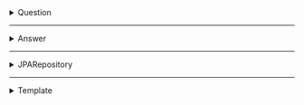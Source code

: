 <details>
<summary> Question  </summary>
<div markdown="1">
Question 클래스에 @Entity적용하여 JPA가 엔티티로 인식을 한다.
엔티티의 속성 고유번호-Id, 제목-subject, 내용-content, 작성일시-createDate 

* '@Id' Id속성을 기본 키로 설정하여 중복 값을 저장할 수 없게 만든다.
* '@GeneratedValue' 데이터를 저장할 때 해당 속성에 값을 따로 설정하지 않아도 1씩 증가하여 저장된다.
* '@Column' 칼럼의 세부 설정을 위해 사용.
    * 'length'는 칼럼의 길이를 설정
    * 'columnDefinition = "TEXT"'는 글자 수를 제한 할 수 없는 경우에 사용된다.


> ### *테이블의 칼럼명
위의 Question 엔티티에서 작성일시에 해당하는 createDate 속성의 실제 테이블의 컬럼명은 create_date가 된다.
즉 createDate처럼 대소문자 형태의 카멜케이스(Camel Case) 이름은 create_date 처럼 모두 소문자로 변경되고
언더바(_)로 단어가 구분되어 실제 테이블 컬럼명이 된다.

> ### *엔티티와 Setter
일반적으로 엔티티에는 세터 메소드를 구현하지 않는 방법을 권한다. 이는 엔티티는 데이터 베이스와 바로 연결되어 있어 데이터를 유연하게 변경할 수 있는 Setter메소드를 사용하는 것은 안전하지 않다고 생각을 한다.

엔티티를 생성할 경우 롬복의 @Builder를 통한 빌드팬턴을 사용하고, 데이터를 변경해야 할 경우에는 그에 해당하는 메소드를 언티티에 추가하여 데이터를 변경하면 된다.

다만, 복잡도와 원활한 학습을 위해서 @Setter를 사용한다.

</div>
</details>

<hr>

<details>
<summary> Answer  </summary>
<div markdown="2">
답변 엔티티 속성에서 마지막 question은 질문 엔티티를 참조하기 위해 추가.
( 특정 객체를 얻을려면 'answer.getQuestion().getSubject()'처럼 접근이 가능하다. )
하지만 속성만 추가하면 안되고 질문 엔티티와 연결된 속성이라고 표시를 하야 한다.

* '@ManyToOne'은 N:1 관계라고 할 수 있다. 해당 어노테이션을 설정하면 Answer엔티티의 question속성과 Question 엔티티가 서로 연결된다.
    * @ManyToOne은 부모 자식 관계를 갖는 구조에서 사용한다. 여기서 부모는 Question, 자식은 Answer라고 할 수 있다.

* '@OneToMany'는 @ManyToOne의 반대의 개념이다. 하나의 질문에 답변은 하나 이상이 가능하기 때문에 Question 엔티티에 답변 속성은 List로 구성 
</div>
</details>

<hr>

<details>
<summary> JPARepository  </summary>
<div markdown="3">

엔티티만으로는 데이터베이스에 데이터를 저장하거나 조회 할 수 없다.
데이터 처리를 위해서는 실제 데이터 베이스 연동하는 JPA 리포지터리가 필요하다.
>리포지터리란?  
리포지터리는 엔티티에 의해 생성된 데이터베이스 테이블에 접근하는 메서드들(예: findAll, save 등)을 사용하기 위한 인터페이스이다. 데이터 처리를 위해서는 테이블에 어떤 값을 넣거나 값을 조회하는 등의 CRUD(Create, Read, Update, Delete)가 필요하다. 이 때 이러한 CRUD를 어떻게 처리할지 정의하는 계층이 바로 리포지터리이다.

QuestionRepository는 JpaRepository 인터페이스를 상속했다.  
JpaRepository를 상속할 때는 제네릭스 타입으로 <Question, Integer> 처럼 리포지터리의 대상이 되는 엔티티의 타입(Question)과 해당 엔티티의 Primary Key 의 속성 타입(Integer)을 지정해야 한다.    
이것은 JpaRepository를 생성하기 위한 규칙이다.

<details>
<summary> TestCode  </summary>
<div markdown="1">

* '@Autowired' 객체를 주입하기 위해 사용하는 스프링의 어노테이션이다. 객체 주입 방법에는 @Autowired외 Setter 또는 생성자를 이용하는 방법이 있다.   @Autowired방식 보다는 생성자를 통한 객체 주입방식을 권장한다.   하지만 테스트 코드의 경우 생성자를 통한 객체의 주입 방식이 불가능하므로 테스트 코드 작성시 @Autowired방식을 사용

H2기반의 데이터 베이스는 파일 기반의 데이터 베이스이기 때문에 로컬서버에서 이미 구동중이면 오류가 발생된다. 

* .findAll:  데이터 조회 시 사용하는 메소드
* .findById : Id값으로 데이터를 조회한다. 해당 메소드의 리턴타입은 Optional이다. 
* findBySubject : Question레포지터리는 findBySubject와 같은 메소드를 기본적으로 제공하지 않는다. 그래서 레포지터리에 인터페이스를 변경해야 한다.
  * JpaRepository를 상속한 QuestionRepository객체를 생성될 때 스피링이 자동으로 QuestionRepository 객체를 생성한다. 이 때 프록시 패턴이 사용된다고 한다. 리포지터리 객체의 메서드가 실행될때 JPA가 해당 메서드명을 분석하여 쿼리를 만들고 실행한다.
* findBySubjectAndContent : 두개의 속성을 And 기준으로 조회할 때 레포지터리에 메소드를 선언한다.
  * > And - findBySubjectAndContent(String subject, String content)      
     Or - findBySubjectOrContent(String subject, String content)   
     Between - findByCreateDateBetween(LocalDateTime fromDate, LocalDateTime toDate)  등 등..
* findBySubjectLike : Like검색을 위해서 메소드의 입력 문자열로 " ~ %"와 같이 작성을 한다.
  *  ~ % -> " ~ "으로 시작하는 문자열
  *  % ~ -> " ~ "으로 끝나는 문자열
  *  % ~ % -> " ~ "를 내포하고 있는 문자열
* dataModify : 해당 데이터를 optional의 isPresent메소드를 사용하여 값이 있으면 세터를 이용하여 값을 수정한다.
* dataDelete modify : 코드와 비슷하다. 마지막에 세터 대신 delete를 한다

<hr>

* creatAnswerData : 답변 데이터를 생성하기위해 질문 데이터가 필요하므로 질문 데이터를 갖고온 다음 Answer 엔티티의 question 속성에 갖고온 질문 데이터를 대입하여 답변 데이터를 생서
* selectAnswer : id값이 1인 answer 데이터를 조회 및 question id가 2인지 확인
* answer엔티티의 질문 속성을 이용하면 답변과 연결된 질문을 조회할 수 있다. 반대로 질문에서 답변을 조회할 수 있다.
해당 테스트 코드를 그냥 실행하면 question리포지터리가 findById를 호출하여 객체를 조회하면 DB와의 세션이 끊어지기 때문에 문제가 생긴다. 해당 문제를 해결하기 위해서 @Transactional 어노테이션을 사용하여 DB세션을 유지 시킨다.
</div>
</details>

</div>
</details>

<hr>

<details>
<summary> Template  </summary>
<div markdown="4">

`@RequiredArgsConstructor`은 final이 붙은 속성을 포함하는 생성자를 자동으로 생성하는 역활을 한다. 
롬복의 @Getter,Setter처럼 자동으로 메소드를 생성하는 것과 마찬가지다.

> #### 스프링의 의존성 주입 방식   
> * `@Auot-wired` 속성 - 속성에 @Auot-wired어노테이션을 적용하여 객체를 주입
> * 생성자 - 생성자를 작성하여 객체를 주입하는 방식
> * Setter - Setter 메소드를 작성하여 객체를 주입하는 방식
>    * 메소드에 @Auot-wired 사용하여 객체를 주입

* 타임리프의 속성
  * 분기문 속성
    * ``` th:if="${question != null}" ```
    * question객체가 null이 아닌 경우 해당 엘리먼트가 표시
  * 반복문 속성
    * ``` th:each="question : ${questionList}" ```
    * 해당 코드는 for-each문과 유사하다.
    * ```th:each="question, loop : ${questionList}"```
    * 위 `loop`를 사용하여 속성을 사용할 수 있다.
  
  | loop.  | 기능                      | loop.    | 기능                                   |  
  |--------|-------------------------|----------|--------------------------------------|  
  | .index | 반복 순서, 0부터 1씩 증가        | .count   | 반복순서, 1부터 1씩 증가                      |
  | .size  | 반복 객체의 요소 갯수            | .first   | 루프의 첫번째 순서인 경우 -> true               |
  | .last  | 루프의 마지막 순서인 경우 -> true  | .odd     | 루프의 홀수번째 순서인 경우 -> true              |
  | .even  | 루프의 짝수번째 순서인 경우 -> true | .current | 현재 대입된 객체 <br/>ex) 위 경우 question과 동일 |
</div>
</details>
